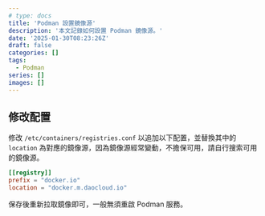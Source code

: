 ```yaml
---
# type: docs
title: 'Podman 設置鏡像源'
description: '本文記錄如何設置 Podman 鏡像源。'
date: '2025-01-30T08:23:26Z'
draft: false
categories: []
tags:
  - Podman
series: []
images: []
---
```


## 修改配置

修改 `/etc/containers/registries.conf` 以追加以下配置，並替換其中的 `location` 為對應的鏡像源，因為鏡像源經常變動，不擔保可用，請自行搜索可用的鏡像源。

```toml
[[registry]]
prefix = "docker.io"
location = "docker.m.daocloud.io"
```

保存後重新拉取鏡像即可，一般無須重啟 Podman 服務。
